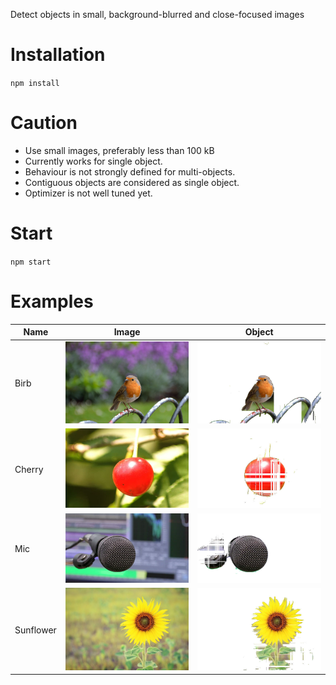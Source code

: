 Detect objects in small, background-blurred and close-focused images
# Installation
`npm install`
# Caution
- Use small images, preferably less than 100 kB
- Currently works for single object.
- Behaviour is not strongly defined for multi-objects.
- Contiguous objects are considered as single object.
- Optimizer is not well tuned yet.
# Start
`npm start`
# Examples


Name|Image|Object
-|-|-
Birb|<img src="./img/birb.jpg"  width="200" />|<img src="./examples/birb.jpg"  width="200">
Cherry|<img src="./img/cherry.jpg"  width="200" />|<img src="./examples/cherry.jpg"  width="200">
Mic|<img src="./img/mic.jpg"  width="200" />|<img src="./examples/mic.jpg"  width="200">
Sunflower|<img src="./img/sunflower.jpg"  width="200" />|<img src="./examples/sunflower.jpg"  width="200">